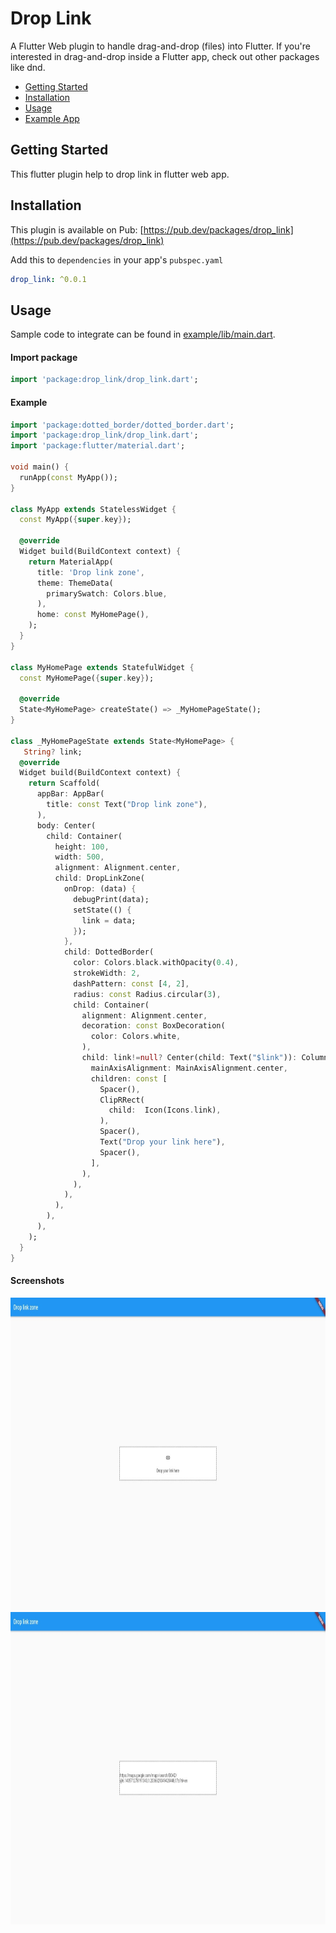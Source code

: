 # Drop Link

A Flutter Web plugin to handle drag-and-drop (files) into Flutter. If you're interested in drag-and-drop inside a Flutter app, check out other packages like dnd.


* [Getting Started](#getting-started)
* [Installation](#installation)
* [Usage](#usage)
* [Example App](https://github.com/KalybosPro/drop_link/tree/main/example)

## Getting Started

This flutter plugin help to drop link in flutter web app.

## Installation

This plugin is available on Pub: [https://pub.dev/packages/drop_link](https://pub.dev/packages/drop_link)

Add this to `dependencies` in your app's `pubspec.yaml`

```yaml
drop_link: ^0.0.1
```

## Usage

Sample code to integrate can be found in [example/lib/main.dart](example/lib/main.dart).

#### Import package

```dart
import 'package:drop_link/drop_link.dart';
```

#### Example

```dart
import 'package:dotted_border/dotted_border.dart';
import 'package:drop_link/drop_link.dart';
import 'package:flutter/material.dart';

void main() {
  runApp(const MyApp());
}

class MyApp extends StatelessWidget {
  const MyApp({super.key});

  @override
  Widget build(BuildContext context) {
    return MaterialApp(
      title: 'Drop link zone',
      theme: ThemeData(
        primarySwatch: Colors.blue,
      ),
      home: const MyHomePage(),
    );
  }
}

class MyHomePage extends StatefulWidget {
  const MyHomePage({super.key});

  @override
  State<MyHomePage> createState() => _MyHomePageState();
}

class _MyHomePageState extends State<MyHomePage> {
   String? link;
  @override
  Widget build(BuildContext context) {
    return Scaffold(
      appBar: AppBar(
        title: const Text("Drop link zone"),
      ),
      body: Center(
        child: Container(
          height: 100,
          width: 500,
          alignment: Alignment.center,
          child: DropLinkZone(
            onDrop: (data) {
              debugPrint(data);
              setState(() {
                link = data;
              });
            },
            child: DottedBorder(
              color: Colors.black.withOpacity(0.4),
              strokeWidth: 2,
              dashPattern: const [4, 2],
              radius: const Radius.circular(3),
              child: Container(
                alignment: Alignment.center,
                decoration: const BoxDecoration(
                  color: Colors.white,
                ),
                child: link!=null? Center(child: Text("$link")): Column(
                  mainAxisAlignment: MainAxisAlignment.center,
                  children: const [
                    Spacer(),
                    ClipRRect(
                      child:  Icon(Icons.link),
                    ),
                    Spacer(),
                    Text("Drop your link here"),
                    Spacer(),
                  ],
                ),
              ),
            ),
          ),
        ),
      ),
    );
  }
}

```
#### Screenshots

<img src="https://github.com/KalybosPro/drop_link/blob/main/Capture%20web_8-9-2023_13262_localhost.jpeg" height="500px"/>
<img src="https://github.com/KalybosPro/drop_link/blob/main/Capture%20web_8-9-2023_133143_localhost.jpeg" height="500px"/>
